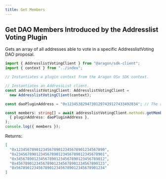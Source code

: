 ```yaml
---
title: Get Members
---
```


## Get DAO Members Introduced by the Addresslist Voting Plugin

Gets an array of all addresses able to vote in a specific AddresslistVoting DAO proposal.

```ts
import { AddresslistVotingClient } from "@aragon/sdk-client";
import { context } from "../index";

// Instantiates a plugin context from the Aragon OSx SDK context.

// Instantiates an AddressList client.
const addresslistVotingClient: AddresslistVotingClient =
  new AddresslistVotingClient(context);

const daoPluginAddress = "0x12345382947301297439127433492834"; // The address of the plugin that DAO has installed. You can find this by calling `getDao(daoAddress)` and getting the DAO details .

const members: string[] = await addresslistVotingClient.methods.getMembers(
  { pluginAddress: daoPluginAddress },
);
console.log({ members });
```


Returns:

```json
[
  "0x1234567890123456789012345678901234567890",
  "0x2345678901234567890123456789012345678901",
  "0x3456789012345678901234567890123456789012",
  "0x4567890123456789012345678901234567890123",
  "0x5678901234567890123456789012345678901234"
]
```